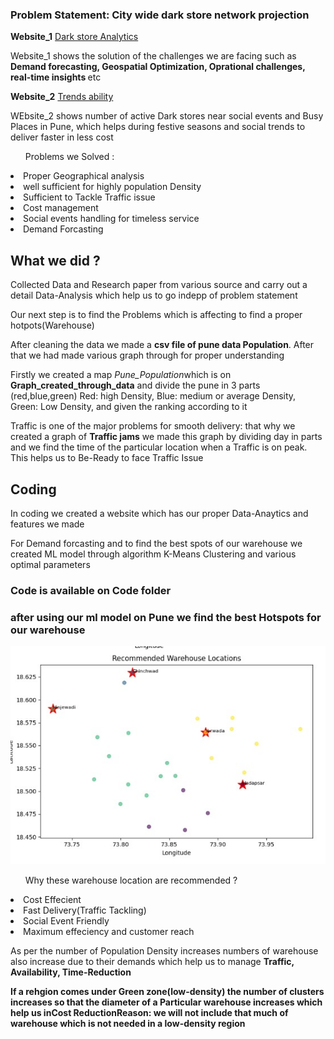 <h3> <B>Problem Statement: City wide dark store network projection</B></h3>


<b>Website_1</b> [Dark store Analytics](https://remarkable-baklava-216e9b.netlify.app/)
<p>Website_1 shows the solution of the challenges we are facing such as <b>Demand forecasting, Geospatial Optimization, Oprational challenges, real-time insights </b>etc </p>

<b>Website_2</b> [Trends ability](https://gleeful-dodol-38f60b.netlify.app/)
<p>WEbsite_2 shows number of active Dark stores near social events and Busy Places in Pune, which helps during festive seasons and social trends to deliver faster in less cost </p>


<ul>Problems we Solved : </ul>
<li>Proper Geographical analysis </li>
<li>well sufficient for highly population Density </li>
<li>Sufficient to Tackle Traffic issue </li>
<li>Cost management</li>
<li>Social events handling for timeless service</li>
<li>Demand Forcasting</li>

<h2>What we did ?</h2>
<p>Collected Data and Research paper from various source and carry out a detail Data-Analysis which help us to go indepp of problem statement</p>

<p>Our next step is to find the Problems which is affecting to find a proper hotpots(Warehouse) </p>

<p>After cleaning the data we made a <b>csv file of pune data Population</b>. After that we had made various graph through for proper understanding</p>

<p>Firstly we created a map <i>Pune_Population</i>which is on <b>Graph_created_through_data</b> and divide the pune in 3 parts (red,blue,green) Red: high Density, Blue: medium or average Density, Green: Low Density, and given the ranking according to it </p>

<p>Traffic is one of the major problems for smooth delivery: that why we created a graph of <B>Traffic jams</B> we made this graph by dividing day in parts and we find the time of the particular location when a Traffic is on peak. This helps us to Be-Ready to face Traffic Issue</p>

<h2>Coding</h2>
<p>In coding we created a website which has our proper Data-Anaytics and features we made</p>
<p>For Demand forcasting and to find the best spots of our warehouse we created ML model through algorithm K-Means Clustering and various optimal parameters </p>
<h3>Code is available on <b>Code</b> folder</h3>
<h3> after using our ml model on Pune we find the best Hotspots for our warehouse</h3>

![Hotspots](https://github.com/Bit-Bard/Cyber-Flame-/blob/main/Hackron/Graph_created_through_data/ML_model_prediction.jpg)

<ul>Why these warehouse location are recommended ?</ul>
<li>Cost Effecient
<li>Fast Delivery(Traffic Tackling)
<li>Social Event Friendly
<li>Maximum effeciency and customer reach

<p>As per the number of Population Density increases numbers of warehouse also increase due to their demands which help us to manage <b>Traffic, Availability, Time-Reduction</p>
<P>If a rehgion comes under Green zone(low-density) the number of clusters increases so that the diameter of a Particular warehouse increases which help us in<b>Cost Reduction</b>Reason: we will not include that much of warehouse which is not needed in a low-density region</P>







